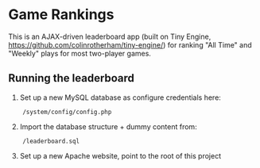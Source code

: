 Game Rankings
=============

This is an AJAX-driven leaderboard app (built on Tiny Engine, https://github.com/colinrotherham/tiny-engine/)
for ranking "All Time" and "Weekly" plays for most two-player games.

Running the leaderboard
-----------------------

1. Set up a new MySQL database as configure credentials here:

```
	/system/config/config.php
```

2. Import the database structure + dummy content from:

```
	/leaderboard.sql
```

3. Set up a new Apache website, point to the root of this project